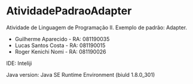 # AtividadePadraoAdapter

Atividade de Linguagem de Programação II. Exemplo de padrão: Adapter.

- Guilherme Aparecido - RA: 081190035
- Lucas Santos Costa - RA: 081190015
- Roger Kenichi Nomi - RA: 081190026

IDE: Inteliji

Java version: Java SE Runtime Environment (biuld 1.8.0_301)
